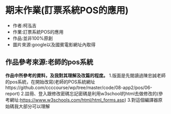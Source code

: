 # 期末作業(訂票系統POS的應用)
* 作者:柯泓吉
* 作業:訂票系統POS的應用
* 作品:並非100%原創
* 圖片來源:google以及國賓電影網址內取得
## 作品參考來源:老師的pos系統
**作品中所參考的資料，及我對其理解及改篇的程度。**
1.版面是先閱讀過陳忠誠老師的pos系統，在開始改寫(老師的POS系統網址https://github.com/ccccourse/wp/tree/master/code/08-app2/pos/06-report)
2.註冊、登入跟修改密碼忘記密碼是利用w3school的html去做修改的(參考網址:https://www.w3schools.com/html/html_forms.asp)
3.對這個編譯器原始碼我大部分可以理解